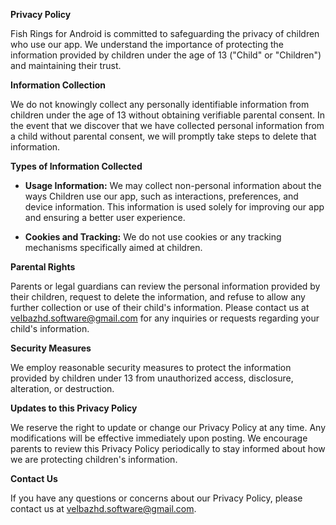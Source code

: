 **Privacy Policy**

Fish Rings for Android is committed to safeguarding the privacy of children who use our app. We understand the importance of protecting the information provided by children under the age of 13 ("Child" or "Children") and maintaining their trust.

**Information Collection**

We do not knowingly collect any personally identifiable information from children under the age of 13 without obtaining verifiable parental consent. In the event that we discover that we have collected personal information from a child without parental consent, we will promptly take steps to delete that information.

**Types of Information Collected**

- **Usage Information:** We may collect non-personal information about the ways Children use our app, such as interactions, preferences, and device information. This information is used solely for improving our app and ensuring a better user experience.

- **Cookies and Tracking:** We do not use cookies or any tracking mechanisms specifically aimed at children.

**Parental Rights**

Parents or legal guardians can review the personal information provided by their children, request to delete the information, and refuse to allow any further collection or use of their child's information. Please contact us at velbazhd.software@gmail.com for any inquiries or requests regarding your child's information.

**Security Measures**

We employ reasonable security measures to protect the information provided by children under 13 from unauthorized access, disclosure, alteration, or destruction.

**Updates to this Privacy Policy**

We reserve the right to update or change our Privacy Policy at any time. Any modifications will be effective immediately upon posting. We encourage parents to review this Privacy Policy periodically to stay informed about how we are protecting children's information.

**Contact Us**

If you have any questions or concerns about our Privacy Policy, please contact us at velbazhd.software@gmail.com.
